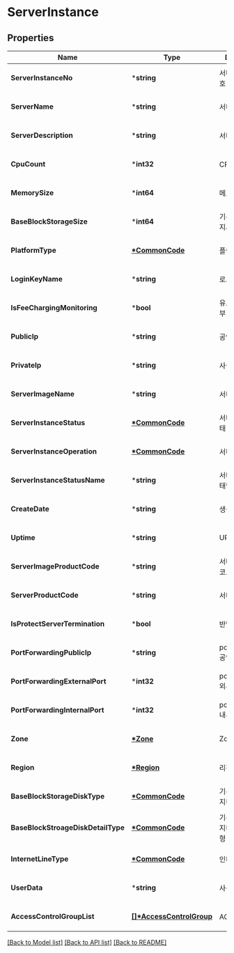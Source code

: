 # ServerInstance

## Properties
Name | Type | Description | Notes
------------ | ------------- | ------------- | -------------
**ServerInstanceNo** | ***string** | 서버인스턴스번호 | [optional] [default to null]
**ServerName** | ***string** | 서버명 | [optional] [default to null]
**ServerDescription** | ***string** | 서버설명 | [optional] [default to null]
**CpuCount** | ***int32** | CPU수 | [optional] [default to null]
**MemorySize** | ***int64** | 메모리사이즈 | [optional] [default to null]
**BaseBlockStorageSize** | ***int64** | 기본블럭스토리지사이즈 | [optional] [default to null]
**PlatformType** | **[*CommonCode](CommonCode.md)** | 플랫폼구분 | [optional] [default to null]
**LoginKeyName** | ***string** | 로그인키명 | [optional] [default to null]
**IsFeeChargingMonitoring** | ***bool** | 유료모니터링여부 | [optional] [default to null]
**PublicIp** | ***string** | 공인IP | [optional] [default to null]
**PrivateIp** | ***string** | 사설IP | [optional] [default to null]
**ServerImageName** | ***string** | 서버이미지명 | [optional] [default to null]
**ServerInstanceStatus** | **[*CommonCode](CommonCode.md)** | 서버인스턴스상태 | [optional] [default to null]
**ServerInstanceOperation** | **[*CommonCode](CommonCode.md)** | 서버인스턴스OP | [optional] [default to null]
**ServerInstanceStatusName** | ***string** | 서버인스턴스상태명 | [optional] [default to null]
**CreateDate** | ***string** | 생성일자 | [optional] [default to null]
**Uptime** | ***string** | UPTIME | [optional] [default to null]
**ServerImageProductCode** | ***string** | 서버이미지상품코드 | [optional] [default to null]
**ServerProductCode** | ***string** | 서버상품코드 | [optional] [default to null]
**IsProtectServerTermination** | ***bool** | 반납보호여부 | [optional] [default to null]
**PortForwardingPublicIp** | ***string** | portForwarding 공인 Ip | [optional] [default to null]
**PortForwardingExternalPort** | ***int32** | portForwarding 외부 포트 | [optional] [default to null]
**PortForwardingInternalPort** | ***int32** | portForwarding 내부 포트 | [optional] [default to null]
**Zone** | **[*Zone](Zone.md)** | Zone | [optional] [default to null]
**Region** | **[*Region](Region.md)** | 리전 | [optional] [default to null]
**BaseBlockStorageDiskType** | **[*CommonCode](CommonCode.md)** | 기본블록스토리지디스크유형 | [optional] [default to null]
**BaseBlockStroageDiskDetailType** | **[*CommonCode](CommonCode.md)** | 기본블록스토리지디스크상세유형 | [optional] [default to null]
**InternetLineType** | **[*CommonCode](CommonCode.md)** | 인터넷라인구분 | [optional] [default to null]
**UserData** | ***string** | 사용자데이타 | [optional] [default to null]
**AccessControlGroupList** | **[[]\*AccessControlGroup](AccessControlGroup.md)** | ACG리스트 | [optional] [default to null]

[[Back to Model list]](../README.md#documentation-for-models) [[Back to API list]](../README.md#documentation-for-api-endpoints) [[Back to README]](../README.md)


